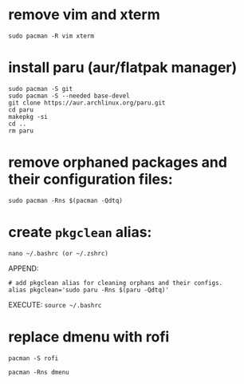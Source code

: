 # remove vim and xterm
`sudo pacman -R vim xterm`

# install paru (aur/flatpak manager)
```
sudo pacman -S git
sudo pacman -S --needed base-devel
git clone https://aur.archlinux.org/paru.git
cd paru
makepkg -si
cd ..
rm paru
```
# remove orphaned packages and their configuration files: 
`sudo pacman -Rns $(pacman -Qdtq)`

# create `pkgclean` alias:
```
nano ~/.bashrc (or ~/.zshrc)
```
APPEND:
```
# add pkgclean alias for cleaning orphans and their configs.
alias pkgclean='sudo paru -Rns $(paru -Qdtq)'
```
EXECUTE:
`source ~/.bashrc`

# replace dmenu with rofi
`pacman -S rofi`

`pacman -Rns dmenu`
